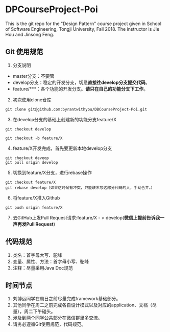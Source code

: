 # DPCourseProject-Poi
This is the git repo for the "Design Pattern" course project given in School of Software Engineering, Tongji University, Fall 2018. The instructor is Jie Hou and Jinsong Feng.

## Git 使用规范

1. 分支说明
- master分支：不要管
- develop分支：稳定的开发分支，切忌**直接往develop分支提交代码**。
- feature/***：各个功能的开发分支。**请只在自己的功能分支下工作**。

2. 初次使用clone仓库
```
git clone git@github.com:byrantwithyou/DBCourseProject-Poi.git
```
3. 在develop分支的基础上创建新的功能分支feature/X

```
git checkout develop

git checkout -b feature/X
```

4. feature/X开发完成，首先要更新本地develop分支
```
git checkout deveop
git pull origin develop
```
5. 切换到feature/X分支，进行rebase操作
```
git checkout feature/X
git rebase develop（如果这时候有冲突，只能联系写这部分代码的人，手动合并。）
```
6. 将feature/X推入Github
```
git push origin feature/X
```
7. 去GitHub上发Pull Request请求:feature/X - > develop(**微信上提前告诉我一声再发Pull Request**)


## 代码规范
1. 类名：首字母大写、驼峰
2. 变量、属性、方法：首字母小写、驼峰
3. 注释：尽量采用Java Doc规范

## 时间节点

1. 刘博远同学在周日之前尽量完成framework基础部分。
2. 其他同学在周二之前完成各自设计模式以及对应的application、文档（尽量），周二下午碰头。
3. 涉及到两个同学公共部分在微信群里多交流。
4. 请务必遵循Git使用规范，代码规范。
